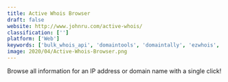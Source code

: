 ```yaml
---
title: Active Whois Browser
draft: false 
website: http://www.johnru.com/active-whois/
classification: ['']
platform: ['Web']
keywords: ['bulk_whois_api', 'domaintools', 'domaintally', 'ezwhois', 'ip_address_and_domain_information', 'ip2location', 'json_whois_api', 'jsonwhois', 'jsonwhois.io', 'smartwhois', 'url_sensei', 'webcargo', 'whozat', 'whois', 'whois.net', 'whoisapi', 'whoisthisdomain', 'whoisology']
image: 2020/04/Active-Whois-Browser.png
---
```

Browse all information for an IP address or domain name with a single click!
